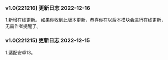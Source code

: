 ### v1.0(221216) 更新日志 2022-12-16
1.新增在线更新。
如果你收到此版本更新，恭喜你在以后本模块会进行在线更新，无需作者提醒了。

### v1.0(221215) 更新日志 2022-12-15
1.适配安卓13。